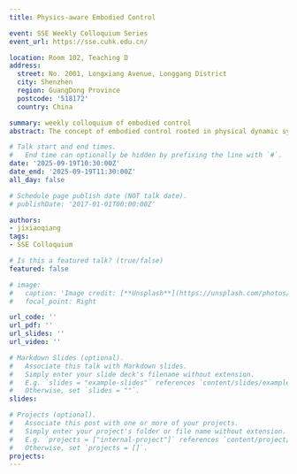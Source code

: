 ```yaml
---
title: Physics-aware Embodied Control

event: SSE Weekly Colloquium Series
event_url: https://sse.cuhk.edu.cn/

location: Room 102, Teaching D
address:
  street: No. 2001, Longxiang Avenue, Longgang District
  city: Shenzhen
  region: GuangDong Province
  postcode: '518172'
  country: China

summary: weekly colloquium of embodied control
abstract: The concept of embodied control rooted in physical dynamic systems, aiming to learn and explore physics interpretable and highly generalizable control policies. Starting from the theory of artificial intelligence control, we conducted research from multiple dimensions, including learning stability, adaptive generalization ability, and real world physical learning.

# Talk start and end times.
#   End time can optionally be hidden by prefixing the line with `#`.
date: '2025-09-19T10:30:00Z'
date_end: '2025-09-19T11:30:00Z'
all_day: false

# Schedule page publish date (NOT talk date).
# publishDate: '2017-01-01T00:00:00Z'

authors:
- jixiaoqiang
tags:
- SSE Colloquium

# Is this a featured talk? (true/false)
featured: false

# image:
#   caption: 'Image credit: [**Unsplash**](https://unsplash.com/photos/bzdhc5b3Bxs)'
#   focal_point: Right

url_code: ''
url_pdf: ''
url_slides: ''
url_video: ''

# Markdown Slides (optional).
#   Associate this talk with Markdown slides.
#   Simply enter your slide deck's filename without extension.
#   E.g. `slides = "example-slides"` references `content/slides/example-slides.md`.
#   Otherwise, set `slides = ""`.
slides:

# Projects (optional).
#   Associate this post with one or more of your projects.
#   Simply enter your project's folder or file name without extension.
#   E.g. `projects = ["internal-project"]` references `content/project/deep-learning/index.md`.
#   Otherwise, set `projects = []`.
projects:
---
```


<!-- Slides can be added in a few ways:

- **Create** slides using Wowchemy's [_Slides_](https://docs.hugoblox.com/managing-content/#create-slides) feature and link using `slides` parameter in the front matter of the talk file
- **Upload** an existing slide deck to `static/` and link using `url_slides` parameter in the front matter of the talk file
- **Embed** your slides (e.g. Google Slides) or presentation video on this page using [shortcodes](https://docs.hugoblox.com/writing-markdown-latex/).

Further event details, including page elements such as image galleries, can be added to the body of this page. -->
